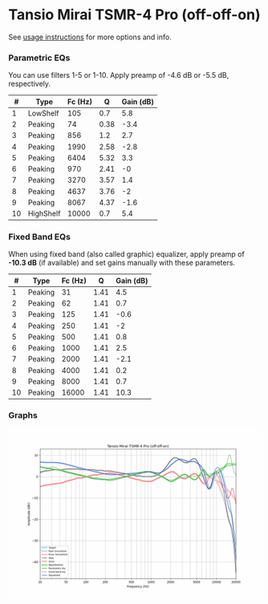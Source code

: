 # Tansio Mirai TSMR-4 Pro (off-off-on)
See [usage instructions](https://github.com/jaakkopasanen/AutoEq#usage) for more options and info.

### Parametric EQs
You can use filters 1-5 or 1-10. Apply preamp of -4.6 dB or -5.5 dB, respectively.

|   # | Type      |   Fc (Hz) |    Q |   Gain (dB) |
|-----|-----------|-----------|------|-------------|
|   1 | LowShelf  |       105 | 0.7  |         5.8 |
|   2 | Peaking   |        74 | 0.38 |        -3.4 |
|   3 | Peaking   |       856 | 1.2  |         2.7 |
|   4 | Peaking   |      1990 | 2.58 |        -2.8 |
|   5 | Peaking   |      6404 | 5.32 |         3.3 |
|   6 | Peaking   |       970 | 2.41 |        -0   |
|   7 | Peaking   |      3270 | 3.57 |         1.4 |
|   8 | Peaking   |      4637 | 3.76 |        -2   |
|   9 | Peaking   |      8067 | 4.37 |        -1.6 |
|  10 | HighShelf |     10000 | 0.7  |         5.4 |

### Fixed Band EQs
When using fixed band (also called graphic) equalizer, apply preamp of **-10.3 dB** (if available) and set gains manually with these parameters.

|   # | Type    |   Fc (Hz) |    Q |   Gain (dB) |
|-----|---------|-----------|------|-------------|
|   1 | Peaking |        31 | 1.41 |         4.5 |
|   2 | Peaking |        62 | 1.41 |         0.7 |
|   3 | Peaking |       125 | 1.41 |        -0.6 |
|   4 | Peaking |       250 | 1.41 |        -2   |
|   5 | Peaking |       500 | 1.41 |         0.8 |
|   6 | Peaking |      1000 | 1.41 |         2.5 |
|   7 | Peaking |      2000 | 1.41 |        -2.1 |
|   8 | Peaking |      4000 | 1.41 |         0.2 |
|   9 | Peaking |      8000 | 1.41 |         0.7 |
|  10 | Peaking |     16000 | 1.41 |        10.3 |

### Graphs
![](./Tansio%20Mirai%20TSMR-4%20Pro%20(off-off-on).png)
